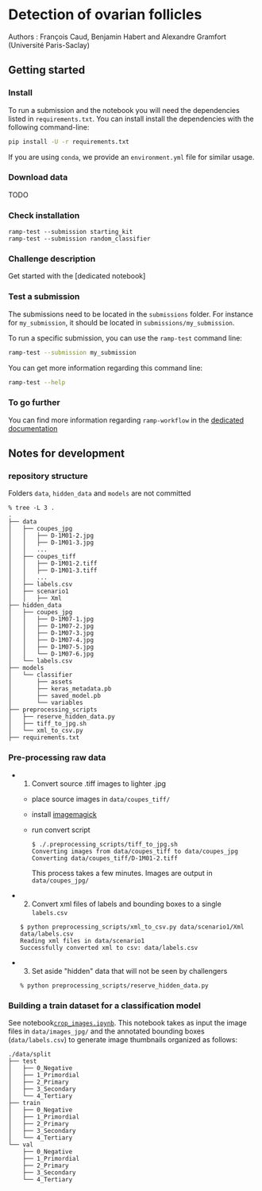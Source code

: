 # Detection of ovarian follicles


Authors : François Caud, Benjamin Habert and Alexandre Gramfort (Université Paris-Saclay)


## Getting started

### Install

To run a submission and the notebook you will need the dependencies listed
in `requirements.txt`. You can install install the dependencies with the
following command-line:

```bash
pip install -U -r requirements.txt
```

If you are using `conda`, we provide an `environment.yml` file for similar
usage.

### Download data

TODO

### Check installation

```
ramp-test --submission starting_kit
ramp-test --submission random_classifier
```

### Challenge description

Get started with the [dedicated notebook]


### Test a submission

The submissions need to be located in the `submissions` folder. For instance
for `my_submission`, it should be located in `submissions/my_submission`.

To run a specific submission, you can use the `ramp-test` command line:

```bash
ramp-test --submission my_submission
```

You can get more information regarding this command line:

```bash
ramp-test --help
```

### To go further

You can find more information regarding `ramp-workflow` in the
[dedicated documentation](https://paris-saclay-cds.github.io/ramp-docs/ramp-workflow/stable/using_kits.html)


## Notes for development


### repository structure

Folders `data`, `hidden_data` and `models` are not committed

```
% tree -L 3 .
.
├── data
│   ├── coupes_jpg
│   │   ├── D-1M01-2.jpg
│   │   ├── D-1M01-3.jpg
│   │   ...
│   ├── coupes_tiff
│   │   ├── D-1M01-2.tiff
│   │   ├── D-1M01-3.tiff
│   │   ...
│   ├── labels.csv
│   ├── scenario1
│   │   ├── Xml
├── hidden_data
│   ├── coupes_jpg
│   │   ├── D-1M07-1.jpg
│   │   ├── D-1M07-2.jpg
│   │   ├── D-1M07-3.jpg
│   │   ├── D-1M07-4.jpg
│   │   ├── D-1M07-5.jpg
│   │   └── D-1M07-6.jpg
│   └── labels.csv
├── models
│   └── classifier
│       ├── assets
│       ├── keras_metadata.pb
│       ├── saved_model.pb
│       └── variables
├── preprocessing_scripts
│   ├── reserve_hidden_data.py
│   ├── tiff_to_jpg.sh
│   └── xml_to_csv.py
├── requirements.txt
```

### Pre-processing raw data


- 1. Convert source .tiff images to lighter .jpg

    - place source images in `data/coupes_tiff/`
    - install [imagemagick](https://imagemagick.org/index.php)
    - run convert script

        ```
        $ ./.preprocessing_scripts/tiff_to_jpg.sh
        Converting images from data/coupes_tiff to data/coupes_jpg
        Converting data/coupes_tiff/D-1M01-2.tiff
        ```

      This process takes a few minutes. Images are output in `data/coupes_jpg/`

- 2. Convert xml files of labels and bounding boxes to a single `labels.csv`

    ```
    $ python preprocessing_scripts/xml_to_csv.py data/scenario1/Xml data/labels.csv
    Reading xml files in data/scenario1
    Successfully converted xml to csv: data/labels.csv
    ```

- 3. Set aside "hidden" data that will not be seen by challengers

    ```
    % python preprocessing_scripts/reserve_hidden_data.py
    ```

### Building a train dataset for a classification model

See notebook[`crop_images.ipynb`](crop_images.ipynb). This notebook takes
as input the image files in `data/images_jpg/` and the annotated
bounding boxes (`data/labels.csv`) to generate image thumbnails
organized as follows:

```
./data/split
├── test
│   ├── 0_Negative
│   ├── 1_Primordial
│   ├── 2_Primary
│   ├── 3_Secondary
│   └── 4_Tertiary
├── train
│   ├── 0_Negative
│   ├── 1_Primordial
│   ├── 2_Primary
│   ├── 3_Secondary
│   └── 4_Tertiary
└── val
    ├── 0_Negative
    ├── 1_Primordial
    ├── 2_Primary
    ├── 3_Secondary
    └── 4_Tertiary
```
